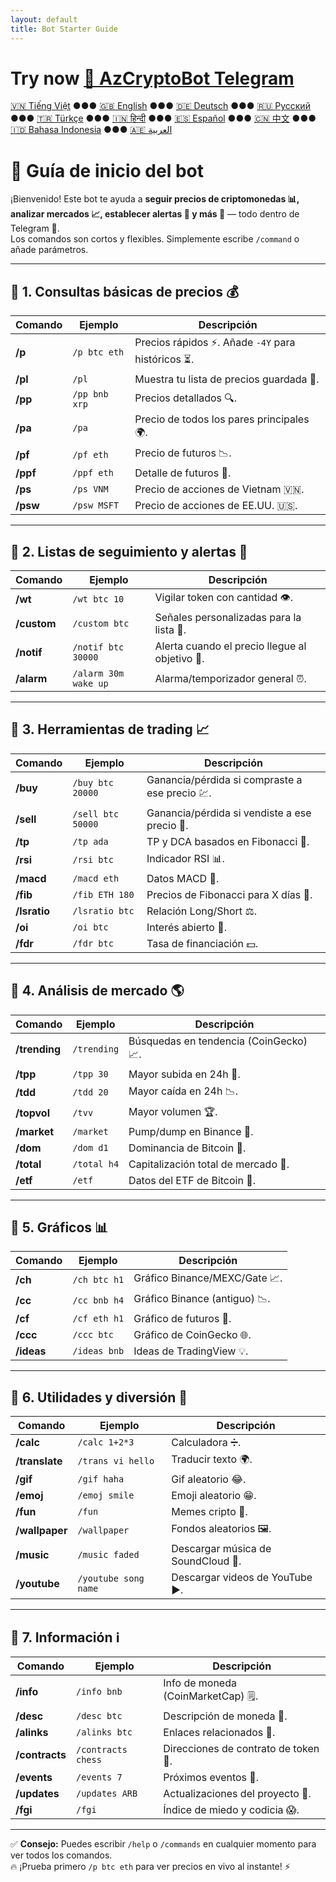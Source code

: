 ```yaml
---
layout: default
title: Bot Starter Guide
---
```


# Try now [🤖 AzCryptoBot Telegram](https://t.me/AzCryptoBot?start=ghpage)

[🇻🇳 Tiếng Việt](index_vi.md) ●●● [🇬🇧 English](index.md) ●●● [🇩🇪 Deutsch](index_de.md) ●●● [🇷🇺 Русский](index_ru.md) ●●● [🇹🇷 Türkçe](index_tr.md) ●●● [🇮🇳 हिन्दी](index_hi.md) ●●● [🇪🇸 Español](index_es.md) ●●● [🇨🇳 中文](index_zh.md) ●●● [🇮🇩 Bahasa Indonesia](index_id.md) ●●● [🇦🇪 العربية](index_ae.md)

# 🚀 Guía de inicio del bot

¡Bienvenido! Este bot te ayuda a **seguir precios de criptomonedas 📊, analizar mercados 📈, establecer alertas 🔔 y más 🎯** — todo dentro de Telegram 💬.  
Los comandos son cortos y flexibles. Simplemente escribe `/command` o añade parámetros.  

<hr>

## 📌 1. Consultas básicas de precios 💰

Comando | Ejemplo | Descripción
---|---|---
**/p** | `/p btc eth` | Precios rápidos ⚡. Añade `-4Y` para históricos ⏳.
**/pl** | `/pl` | Muestra tu lista de precios guardada 💾.
**/pp** | `/pp bnb xrp` | Precios detallados 🔍.
**/pa** | `/pa` | Precio de todos los pares principales 🌍.
**/pf** | `/pf eth` | Precio de futuros 📉.
**/ppf** | `/ppf eth` | Detalle de futuros 📄.
**/ps** | `/ps VNM` | Precio de acciones de Vietnam 🇻🇳.
**/psw** | `/psw MSFT` | Precio de acciones de EE.UU. 🇺🇸.

<hr>

## 📌 2. Listas de seguimiento y alertas 👀

Comando | Ejemplo | Descripción
---|---|---
**/wt** | `/wt btc 10` | Vigilar token con cantidad 👁️.
**/custom** | `/custom btc` | Señales personalizadas para la lista 🎯.
**/notif** | `/notif btc 30000` | Alerta cuando el precio llegue al objetivo 🚨.
**/alarm** | `/alarm 30m wake up` | Alarma/temporizador general ⏰.

<hr>

## 📌 3. Herramientas de trading 📈

Comando | Ejemplo | Descripción
---|---|---
**/buy** | `/buy btc 20000` | Ganancia/pérdida si compraste a ese precio 💹.
**/sell** | `/sell btc 50000` | Ganancia/pérdida si vendiste a ese precio 💸.
**/tp** | `/tp ada` | TP y DCA basados en Fibonacci 🎯.
**/rsi** | `/rsi btc` | Indicador RSI 📊.
**/macd** | `/macd eth` | Datos MACD 📶.
**/fib** | `/fib ETH 180` | Precios de Fibonacci para X días 🔢.
**/lsratio** | `/lsratio btc` | Relación Long/Short ⚖️.
**/oi** | `/oi btc` | Interés abierto 📜.
**/fdr** | `/fdr btc` | Tasa de financiación 💵.

<hr>

## 📌 4. Análisis de mercado 🌎

Comando | Ejemplo | Descripción
---|---|---
**/trending** | `/trending` | Búsquedas en tendencia (CoinGecko) 📈.
**/tpp** | `/tpp 30` | Mayor subida en 24h 🚀.
**/tdd** | `/tdd 20` | Mayor caída en 24h 📉.
**/topvol** | `/tvv` | Mayor volumen 🏆.
**/market** | `/market` | Pump/dump en Binance 🔄.
**/dom** | `/dom d1` | Dominancia de Bitcoin 👑.
**/total** | `/total h4` | Capitalización total de mercado 🏬.
**/etf** | `/etf` | Datos del ETF de Bitcoin 📑.

<hr>

## 📌 5. Gráficos 📊

Comando | Ejemplo | Descripción
---|---|---
**/ch** | `/ch btc h1` | Gráfico Binance/MEXC/Gate 📈.
**/cc** | `/cc bnb h4` | Gráfico Binance (antiguo) 📉.
**/cf** | `/cf eth h1` | Gráfico de futuros 💯.
**/ccc** | `/ccc btc` | Gráfico de CoinGecko 🌐.
**/ideas** | `/ideas bnb` | Ideas de TradingView 💡.

<hr>

## 📌 6. Utilidades y diversión 🎉

Comando | Ejemplo | Descripción
---|---|---
**/calc** | `/calc 1+2*3` | Calculadora ➗.
**/translate** | `/trans vi hello` | Traducir texto 🌍.
**/gif** | `/gif haha` | Gif aleatorio 😂.
**/emoj** | `/emoj smile` | Emoji aleatorio 😁.
**/fun** | `/fun` | Memes cripto 🤣.
**/wallpaper** | `/wallpaper` | Fondos aleatorios 🖼️.
**/music** | `/music faded` | Descargar música de SoundCloud 🎵.
**/youtube** | `/youtube song name` | Descargar videos de YouTube ▶️.

<hr>

## 📌 7. Información ℹ️

Comando | Ejemplo | Descripción
---|---|---
**/info** | `/info bnb` | Info de moneda (CoinMarketCap) 🗒️.
**/desc** | `/desc btc` | Descripción de moneda 📄.
**/alinks** | `/alinks btc` | Enlaces relacionados 🔗.
**/contracts** | `/contracts chess` | Direcciones de contrato de token 📜.
**/events** | `/events 7` | Próximos eventos 📅.
**/updates** | `/updates ARB` | Actualizaciones del proyecto 📰.
**/fgi** | `/fgi` | Índice de miedo y codicia 😱.

<hr>

✅ **Consejo:** Puedes escribir `/help` o `/commands` en cualquier momento para ver todos los comandos.  
🔥 ¡Prueba primero `/p btc eth` para ver precios en vivo al instante! ⚡
